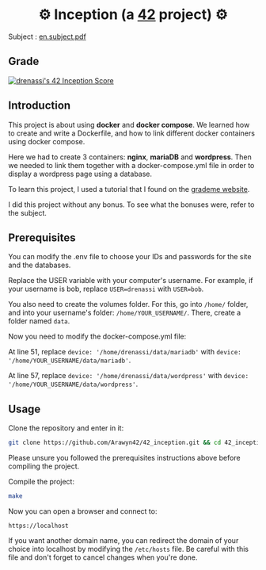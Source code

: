# <div align="center">⚙️ Inception (a [42](https://42perpignan.fr/) project) ⚙️</div>

Subject : [en.subject.pdf](en.subject.pdf)

## Grade
[![drenassi's 42 Inception Score](https://badge42.coday.fr/api/v2/clph33bao098101t6vnzqbe17/project/3663763)](https://github.com/Coday-meric/badge42)

## Introduction
This project is about using **docker** and **docker compose**. We learned how to create and write a Dockerfile, and how to link different docker containers using docker compose.

Here we had to create 3 containers: **nginx**, **mariaDB** and **wordpress**. Then we needed to link them together with a docker-compose.yml file in order to display a wordpress page using a database.

To learn this project, I used a tutorial that I found on the [grademe website](https://tuto.grademe.fr/inception/).

I did this project without any bonus. To see what the bonuses were, refer to the subject.

## Prerequisites
You can modify the .env file to choose your IDs and passwords for the site and the databases.

Replace the USER variable with your computer's username. For example, if your username is bob, replace `USER=drenassi` with `USER=bob`.

You also need to create the volumes folder. For this, go into `/home/` folder, and into your username's folder: `/home/YOUR_USERNAME/`. There, create a folder named `data`.

Now you need to modify the docker-compose.yml file:

At line 51, replace `device: '/home/drenassi/data/mariadb'` with `device: '/home/YOUR_USERNAME/data/mariadb'`.

At line 57, replace `device: '/home/drenassi/data/wordpress'` with `device: '/home/YOUR_USERNAME/data/wordpress'`.

## Usage
Clone the repository and enter in it:
```sh
git clone https://github.com/Arawyn42/42_inception.git && cd 42_inception
```

Please unsure you followed the prerequisites instructions above before compiling the project.

Compile the project:
```sh
make
```

Now you can open a browser and connect to:
```
https://localhost
```

If you want another domain name, you can redirect the domain of your choice into localhost by modifying the `/etc/hosts` file. Be careful with this file and don't forget to cancel changes when you're done.